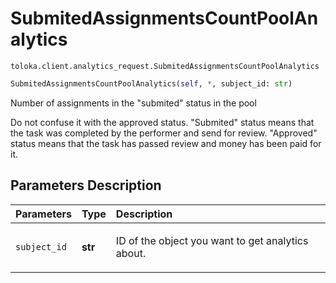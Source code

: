 # SubmitedAssignmentsCountPoolAnalytics
`toloka.client.analytics_request.SubmitedAssignmentsCountPoolAnalytics`

```python
SubmitedAssignmentsCountPoolAnalytics(self, *, subject_id: str)
```

Number of assignments in the "submited" status in the pool


Do not confuse it with the approved status.
"Submited" status means that the task was completed by the performer and send for review.
"Approved" status means that the task has passed review and money has been paid for it.

## Parameters Description

| Parameters | Type | Description |
| :----------| :----| :-----------|
`subject_id`|**str**|<p>ID of the object you want to get analytics about.</p>
